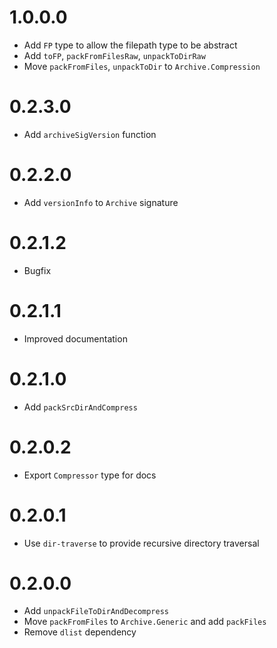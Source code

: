 # 1.0.0.0

  * Add `FP` type to allow the filepath type to be abstract
  * Add `toFP`, `packFromFilesRaw`, `unpackToDirRaw`
  * Move `packFromFiles`, `unpackToDir` to `Archive.Compression`

# 0.2.3.0

  * Add `archiveSigVersion` function

# 0.2.2.0

  * Add `versionInfo` to `Archive` signature

# 0.2.1.2

  * Bugfix

# 0.2.1.1

  * Improved documentation

# 0.2.1.0

  * Add `packSrcDirAndCompress`

# 0.2.0.2

  * Export `Compressor` type for docs

# 0.2.0.1

  * Use `dir-traverse` to provide recursive directory traversal

# 0.2.0.0

  * Add `unpackFileToDirAndDecompress`
  * Move `packFromFiles` to `Archive.Generic` and add `packFiles`
  * Remove `dlist` dependency
